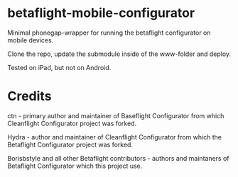# betaflight-mobile-configurator
Minimal phonegap-wrapper for running the betaflight configurator on mobile devices.

Clone the repo, update the submodule inside of the www-folder and deploy.

Tested on iPad, but not on Android.

# Credits
ctn - primary author and maintainer of Baseflight Configurator from which Cleanflight Configurator project was forked.

Hydra - author and maintainer of Cleanflight Configurator from which the Betaflight Configurator project was forked.

Borisbstyle and all other Betaflight contributors - authors and maintaners of Betaflight Configurator which this project use.
